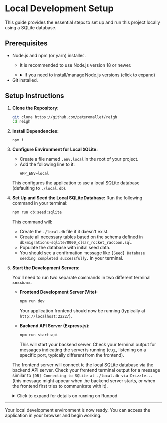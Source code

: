 # Local Development Setup

This guide provides the essential steps to set up and run this project locally using a SQLite database.

## Prerequisites

- Node.js and npm (or yarn) installed.
  - It is recommended to use Node.js version 18 or newer.
  - <details>
    <summary>If you need to install/manage Node.js versions (click to expand)</summary>

    We recommend using [Node Version Manager (nvm)](https://github.com/nvm-sh/nvm) to install and manage Node.js versions.

    1.  **Install nvm:**
        Open your terminal and run the following command:
        ```sh
        curl -o- https://raw.githubusercontent.com/nvm-sh/nvm/v0.39.7/install.sh | bash
        ```
        Or, if you prefer `wget`:
        ```sh
        wget -qO- https://raw.githubusercontent.com/nvm-sh/nvm/v0.39.7/install.sh | bash
        ```
    2.  **Activate nvm:**
        After the installation, you might need to close and reopen your terminal. Alternatively, you can source your shell's configuration file immediately. For example, if you use `zsh` (common on macOS):
        ```sh
        source ~/.zshrc
        ```
        Or for `bash`:
        ```sh
        source ~/.bashrc
        ```
        The nvm installation script usually provides specific instructions for your shell if needed.
    3.  **Install Node.js:**
        Once nvm is active, install the recommended Node.js version (e.g., v18):
        ```sh
        nvm install 18
        nvm use 18
        nvm alias default 18
        ```
    4.  **Verify installation:**
        Check your Node.js and npm versions:
        ```sh
        node -v
        npm -v
        ```
        You should see versions like `v18.x.x` and `10.x.x` (or newer compatible versions).

    </details>
- Git installed.

## Setup Instructions

1.  **Clone the Repository:**
    ```sh    
    git clone https://github.com/peteromallet/reigh
    cd reigh
    ```

2.  **Install Dependencies:**
    ```sh
    npm i
    ```

3.  **Configure Environment for Local SQLite:**
    *   Create a file named `.env.local` in the root of your project.
    *   Add the following line to it:
        ```env
        APP_ENV=local
        ```
    This configures the application to use a local SQLite database (defaulting to `./local.db`).

4.  **Set Up and Seed the Local SQLite Database:**
    Run the following command in your terminal:
    ```sh
    npm run db:seed:sqlite
    ```
    This command will:
    *   Create the `./local.db` file if it doesn't exist.
    *   Create all necessary tables based on the schema defined in `db/migrations-sqlite/0000_clear_rocket_raccoon.sql`.
    *   Populate the database with initial seed data.
    *   You should see a confirmation message like `[Seed] Database seeding completed successfully.` in your terminal.

5.  **Start the Development Servers:**

    You'll need to run two separate commands in two different terminal sessions:

    *   **Frontend Development Server (Vite):**
        ```sh
        npm run dev
        ```
        Your application frontend should now be running (typically at `http://localhost:2222/`).

    *   **Backend API Server (Express.js):**
        ```sh
        npm run start:api
        ```
        This will start your backend server. Check your terminal output for messages indicating the server is running (e.g., listening on a specific port, typically different from the frontend).

    The frontend server will connect to the local SQLite database via the backend API server. Check your frontend terminal output for a message similar to `[DB] Connecting to SQLite at ./local.db via Drizzle...` (this message might appear when the backend server starts, or when the frontend first tries to communicate with it).

    <details>
    <summary>Click to expand for details on running on Runpod</summary>

    When deploying or running the development environment on a hosted platform like Runpod, your frontend and backend will likely be accessible via different public URLs/ports. The Vite development server needs to be told where to proxy API requests.

    *   **Backend API (`npm run start:api`):** This server runs on an internal port (default `3001`). The platform (e.g., Runpod) will map a public IP and port to this internal port. For example, `http://<your-public-ip>:<public-backend-port>` might map to internal port `3001`.
    *   **Frontend Dev Server (`npm run dev`):** This server runs on an internal port (default `2222`). The platform will also map a public IP and port to this. You'll access your app via `http://<your-public-ip>:<public-frontend-port>`.

    To ensure the frontend can reach the backend API:
    *   Identify the full public URL of your **backend API server**.
    *   When starting the Vite frontend development server, set the `VITE_API_TARGET_URL` environment variable to this public backend URL.

    Example:
    If your Runpod backend API is accessible at `http://213.173.108.33:13296`, you would start your Vite dev server like this:
    ```sh
    VITE_API_TARGET_URL=http://213.173.108.33:13296 npm run dev
    ```
    The Vite dev server will then proxy any requests made from the frontend to `/api/...` to `http://213.173.108.33:13296/api/...`.

    For local development, you do not need to set `VITE_API_TARGET_URL`, as it will default to `http://localhost:3001` (the typical local backend address).

    **Exposing Ports on Runpod:**

    Runpod handles port exposure in specific ways. The port your application listens on inside the container (e.g., `3001` for the API, `2222` for the frontend) will be mapped to a different public-facing port by Runpod.

    *   **HTTP Ports (Proxy):** When you define an HTTP port in your Pod or Template configuration (e.g., port `3001` for your API), Runpod makes it accessible via a proxy URL like `https://{POD_ID}-{INTERNAL_PORT}.proxy.runpod.net`. For example, if your Pod ID is `s7breobom8crgs` and your internal API port is `3001`, the public URL would be `https://s7breobom8crgs-3001.proxy.runpod.net`.
    *   **TCP Ports (Public IP):** If your pod has a public IP, you can expose ports via TCP. You'd add the desired internal port (e.g., `3001`) to the TCP port list in your Pod/Template configuration. Runpod will then assign a public IP and a *different* external port that maps to your internal port. You'll find this mapping in the "Connect" menu of your Pod. For example, `your-public-ip:10027` might map to your internal port `3001`.

    Refer to the official [Runpod documentation on exposing ports](https://docs.runpod.io/pods/configuration/expose-ports) for detailed instructions and diagrams on how to configure this in the Runpod interface (either through the Template or Pod configuration page). You'll need to ensure the ports your application servers listen on (e.g., `3001` for the backend, `2222` for the frontend) are correctly specified in the Runpod settings as either HTTP or TCP ports to make them accessible.

    </details>

---

Your local development environment is now ready. You can access the application in your browser and begin working.
